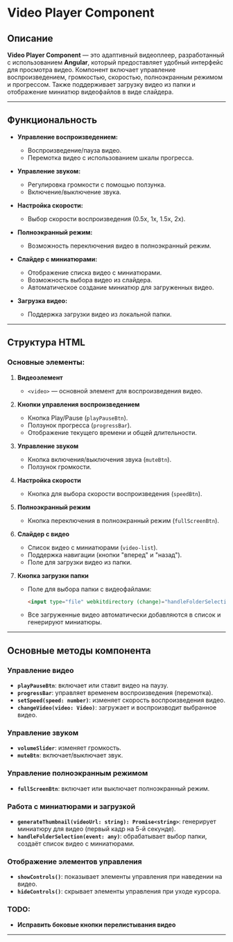 # Video Player Component

## Описание

**Video Player Component** — это адаптивный видеоплеер, разработанный с использованием **Angular**, который предоставляет удобный интерфейс для просмотра видео. Компонент включает управление воспроизведением, громкостью, скоростью, полноэкранным режимом и прогрессом. Также поддерживает загрузку видео из папки и отображение миниатюр видеофайлов в виде слайдера.

---

## Функциональность

- **Управление воспроизведением:**
  - Воспроизведение/пауза видео.
  - Перемотка видео с использованием шкалы прогресса.

- **Управление звуком:**
  - Регулировка громкости с помощью ползунка.
  - Включение/выключение звука.

- **Настройка скорости:**
  - Выбор скорости воспроизведения (0.5x, 1x, 1.5x, 2x).

- **Полноэкранный режим:**
  - Возможность переключения видео в полноэкранный режим.

- **Слайдер с миниатюрами:**
  - Отображение списка видео с миниатюрами.
  - Возможность выбора видео из слайдера.
  - Автоматическое создание миниатюр для загруженных видео.

- **Загрузка видео:**
  - Поддержка загрузки видео из локальной папки.

---

## Структура HTML

### Основные элементы:
1. **Видеоэлемент**
   - `<video>` — основной элемент для воспроизведения видео.

2. **Кнопки управления воспроизведением**
   - Кнопка Play/Pause (`playPauseBtn`).
   - Ползунок прогресса (`progressBar`).
   - Отображение текущего времени и общей длительности.

3. **Управление звуком**
   - Кнопка включения/выключения звука (`muteBtn`).
   - Ползунок громкости.

4. **Настройка скорости**
   - Кнопка для выбора скорости воспроизведения (`speedBtn`).

5. **Полноэкранный режим**
   - Кнопка переключения в полноэкранный режим (`fullScreenBtn`).

6. **Слайдер с видео**
   - Список видео с миниатюрами (`video-list`).
   - Поддержка навигации (кнопки "вперед" и "назад").
   - Поле для загрузки видео из папки.

7. **Кнопка загрузки папки**
   - Поле для выбора папки с видеофайлами:
     ```html
     <input type="file" webkitdirectory (change)="handleFolderSelection($event)" />
     ```
   - Все загруженные видео автоматически добавляются в список и генерируют миниатюры.
---

## Основные методы компонента

### Управление видео
- **`playPauseBtn`**: включает или ставит видео на паузу.
- **`progressBar`**: управляет временем воспроизведения (перемотка).
- **`setSpeed(speed: number)`**: изменяет скорость воспроизведения видео.
- **`changeVideo(video: Video)`**: загружает и воспроизводит выбранное видео.

### Управление звуком
- **`volumeSlider`**: изменяет громкость.
- **`muteBtn`**: включает/выключает звук.

### Управление полноэкранным режимом
- **`fullScreenBtn`**: включает или выключает полноэкранный режим.

### Работа с миниатюрами и загрузкой
- **`generateThumbnail(videoUrl: string): Promise<string>`**: генерирует миниатюру для видео (первый кадр на 5-й секунде).
- **`handleFolderSelection(event: any)`**: обрабатывает выбор папки, создаёт список видео с миниатюрами.

### Отображение элементов управления
- **`showControls()`**: показывает элементы управления при наведении на видео.
- **`hideControls()`**: скрывает элементы управления при уходе курсора.


### TODO:
- **Исправить боковые кнопки перелистывания видео**
---
